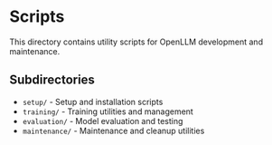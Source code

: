 # Scripts

This directory contains utility scripts for OpenLLM development and maintenance.

## Subdirectories

- `setup/` - Setup and installation scripts
- `training/` - Training utilities and management
- `evaluation/` - Model evaluation and testing
- `maintenance/` - Maintenance and cleanup utilities

